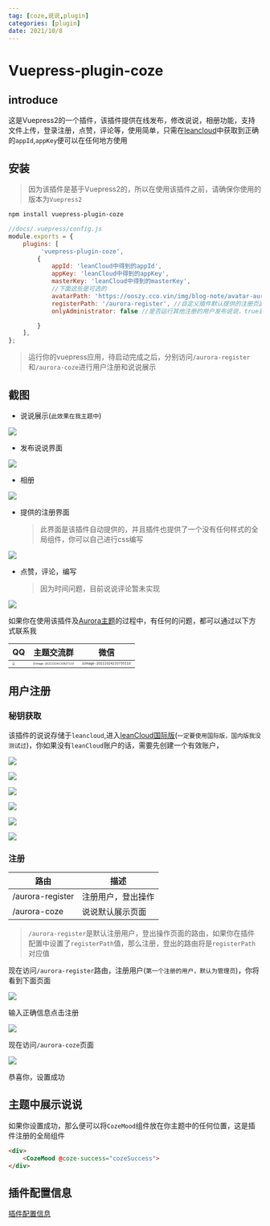 ```yaml
---
tag: [coze,说说,plugin]
categories: [plugin]
date: 2021/10/8
---
```




# Vuepress-plugin-coze

## introduce

这是Vuepress2的一个插件，该插件提供在线发布，修改说说，相册功能，支持文件上传，登录注册，点赞，评论等，使用简单，只需在[leancloud](https://console.leancloud.app/)中获取到正确的`appId`,`appKey`便可以在任何地方使用



## 安装

>  因为该插件是基于Vuepress2的，所以在使用该插件之前，请确保你使用的版本为`Vuepress2`

```sh
npm install vuepress-plugin-coze
```



```js
//docs/.vuepress/config.js
module.exports = {
    plugins: [
         'vuepress-plugin-coze',
        {
            appId: 'leanCloud中得到的appId',
            appKey: 'leanCloud中得到的appKey',
            masterKey: 'leanCloud中得到的masterKey',
            //下面这些是可选的
            avatarPath: 'https://ooszy.cco.vin/img/blog-note/avatar-aurora.png',//说说头像url
            registerPath: '/aurora-register', //自定义插件默认提供的注册页面路由，请在前面加上/
            onlyAdministrator: false //是否运行其他注册的用户发布说说，true表示只有管理员可以发布

        }
    ],
};
```



> 运行你的vuepress应用，待启动完成之后，分别访问`/aurora-register`和`/aurora-coze`进行用户注册和说说展示



## 截图

- 说说展示(`此效果在我主题中`)

![](https://picture.xcye.xyz/image-20211108190928615.png?x-oss-process=style/pictureProcess1)



- 发布说说界面

![](https://picture.xcye.xyz/image-20211108191227820.png?x-oss-process=style/pictureProcess1)

- 相册

![](https://picture.xcye.xyz/image-20211110233924959.png?x-oss-process=style/pictureProcess1)

- 提供的注册界面

  > 此界面是该插件自动提供的，并且插件也提供了一个没有任何样式的全局组件，你可以自己进行css编写

![](https://picture.xcye.xyz/image-20211108191311008.png?x-oss-process=style/pictureProcess1)



- 点赞，评论，编写

  > 因为时间问题，目前说说评论暂未实现

![](https://picture.xcye.xyz/image-20211108191613515.png?x-oss-process=style/pictureProcess1)





如果你在使用该插件及[Aurora主题](https://aurora.xcye.xyz)的过程中，有任何的问题，都可以通过以下方式联系我

| QQ                                                           | 主题交流群                                                   | 微信                                                         |
| ------------------------------------------------------------ | ------------------------------------------------------------ | ------------------------------------------------------------ |
| <img src="https://ooszy.cco.vin/img/blog-note/image-20211024233620332.png?x-oss-process=style/pictureProcess1" style="zoom:33%;" /> | <img src="https://ooszy.cco.vin/img/blog-note/image-20211024233827133.png?x-oss-process=style/pictureProcess1" alt="image-20211024233827133" style="zoom:33%;" /> | <img src="https://ooszy.cco.vin/img/blog-note/image-20211024233735110.png?x-oss-process=style/pictureProcess1" alt="image-20211024233735110" style="zoom: 39%;" /> |



## 用户注册

### 秘钥获取

该插件的说说存储于`leancloud`,进入[leanCloud国际版](https://console.leancloud.app/)(`一定要使用国际版，国内版我没测试过`)，你如果没有`leanCloud`账户的话，需要先创建一个有效账户，

![](https://picture.xcye.xyz/image-20211108192136530.png?x-oss-process=style/pictureProcess1)

![](https://picture.xcye.xyz/image-20211108192241757.png?x-oss-process=style/pictureProcess1)

![](https://picture.xcye.xyz/image-20211108192330231.png?x-oss-process=style/pictureProcess1)

![](https://picture.xcye.xyz/image-20211108192405575.png?x-oss-process=style/pictureProcess1)

![](https://picture.xcye.xyz/image-20211108192519797.png?x-oss-process=style/pictureProcess1)

![](https://picture.xcye.xyz/image-20211108192639202.png?x-oss-process=style/pictureProcess1)





### 注册

| 路由             | 描述               |
| ---------------- | ------------------ |
| /aurora-register | 注册用户，登出操作 |
| /aurora-coze     | 说说默认展示页面   |

> `/aurora-register`是默认注册用户，登出操作页面的路由，如果你在插件配置中设置了`registerPath`值，那么注册，登出的路由将是`registerPath`对应值


现在访问`/aurora-register`路由，注册用户(`第一个注册的用户，默认为管理员`)，你将看到下面页面

![](https://picture.xcye.xyz/image-20211108193700352.png?x-oss-process=style/pictureProcess1)

输入正确信息点击注册

![](https://picture.xcye.xyz/image-20211108193812105.png?x-oss-process=style/pictureProcess1)



现在访问`/aurora-coze`页面

![](https://picture.xcye.xyz/image-20211108193856216.png?x-oss-process=style/pictureProcess1)



恭喜你，设置成功



## 主题中展示说说

如果你设置成功，那么便可以将`CozeMood`组件放在你主题中的任何位置，这是插件注册的全局组件

```html
<div>
	<CozeMood @coze-success="cozeSuccess">
</div>
```



## 插件配置信息

[插件配置信息](https://aurora.xcye.xyz/plugin/coze/config.html)
